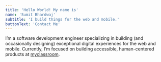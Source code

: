 ```yaml
---
title: 'Hello World! My name is'
name: 'Sumit Bhardwaj'
subtitle: 'I build things for the web and mobile.'
buttonText: 'Contact Me'
---
```



I’m a software development engineer specializing in building (and occasionally designing) exceptional digital experiences for the web and mobile. Currently, I’m focused on building accessible, human-centered products at [myclassroom](https://myclassroom.digital/).

<!-- Outside work, I occasionally blog on [Medium](https://.medium.com/). -->
